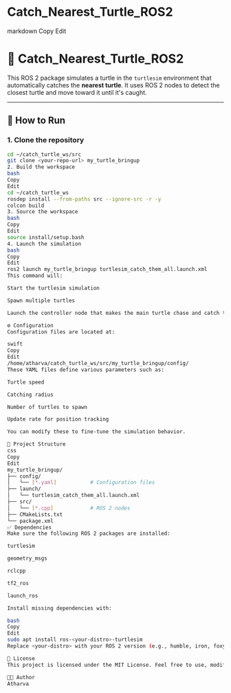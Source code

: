 # Catch_Nearest_Turtle_ROS2


markdown
Copy
Edit
# 🐢 Catch_Nearest_Turtle_ROS2

This ROS 2 package simulates a turtle in the `turtlesim` environment that automatically catches the **nearest turtle**. It uses ROS 2 nodes to detect the closest turtle and move toward it until it's caught.

---

## 🚀 How to Run

### 1. Clone the repository

```bash
cd ~/catch_turtle_ws/src
git clone <your-repo-url> my_turtle_bringup
2. Build the workspace
bash
Copy
Edit
cd ~/catch_turtle_ws
rosdep install --from-paths src --ignore-src -r -y
colcon build
3. Source the workspace
bash
Copy
Edit
source install/setup.bash
4. Launch the simulation
bash
Copy
Edit
ros2 launch my_turtle_bringup turtlesim_catch_them_all.launch.xml
This command will:

Start the turtlesim simulation

Spawn multiple turtles

Launch the controller node that makes the main turtle chase and catch the nearest one

⚙️ Configuration
Configuration files are located at:

swift
Copy
Edit
/home/atharva/catch_turtle_ws/src/my_turtle_bringup/config/
These YAML files define various parameters such as:

Turtle speed

Catching radius

Number of turtles to spawn

Update rate for position tracking

You can modify these to fine-tune the simulation behavior.

📁 Project Structure
css
Copy
Edit
my_turtle_bringup/
├── config/
│   └── [*.yaml]           # Configuration files
├── launch/
│   └── turtlesim_catch_them_all.launch.xml
├── src/
│   └── [*.cpp]            # ROS 2 nodes
├── CMakeLists.txt
└── package.xml
✅ Dependencies
Make sure the following ROS 2 packages are installed:

turtlesim

geometry_msgs

rclcpp

tf2_ros

launch_ros

Install missing dependencies with:

bash
Copy
Edit
sudo apt install ros-<your-distro>-turtlesim
Replace <your-distro> with your ROS 2 version (e.g., humble, iron, foxy).

📜 License
This project is licensed under the MIT License. Feel free to use, modify, and share.

👨‍💻 Author
Atharva

